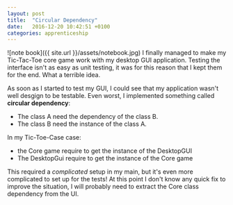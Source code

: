 ```yaml
---
layout: post
title:  "Circular Dependency"
date:   2016-12-20 10:42:51 +0100
categories: apprenticeship
---
```

![note book]({{ site.url }}/assets/notebook.jpg)
I finally managed to make my Tic-Tac-Toe core game work with my desktop GUI
application. Testing the interface isn't as easy as unit testing, it was for
this reason that I kept them for the end. What a terrible idea.

As soon as I started to test my GUI, I could see that my application
wasn't well desgign to be testable. Even worst, I implemented something
called **circular dependency**:

- The class A need the dependency of the class B.
- The class B need the instance of the class A.

In my Tic-Toe-Case case:

- the Core game require to get the instance of the DesktopGUI
- The DesktopGui require to get the instance of the Core game

This required a *complicated* setup in my main, but it's even more complicated
to set up for the tests! At this point I don't know any quick fix to improve
the situation, I will probably need to extract the Core class dependency
from the UI.
